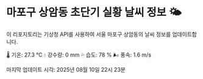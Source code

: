 
# 마포구 상암동 초단기 실황 날씨 정보 🌤️

이 리포지토리는 기상청 API를 사용하여 서울 마포구 상암동의 날씨 정보를 업데이트합니다. 

🌡️ 기온: 27.3 ℃
💧 강수량: 0 mm
💦 습도: 78 %
🌬️ 풍속: 1.6 m/s

마지막 업데이트 시각: 2025년 08월 10일 22시 23분    
